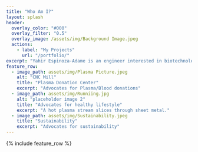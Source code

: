 ```yaml
---
title: "Who Am I?"
layout: splash
header:
  overlay_color: "#000"
  overlay_filter: "0.5"
  overlay_image: /assets/img/Background Image.jpeg
  actions:
    - label: "My Projects"
      url: "/portfolio/"
excerpt: "Yahir Espinoza-Adame is an engineer interested in biotechnology and pharmaceutical industry. Here you will find more about him, including his projects, hobbies, and advocacies"
feature_row:
  - image_path: assets/img/Plasma Picture.jpeg
    alt: "CNC Mill"
    title: "Plasma Donation Center"
    excerpt: "Advocates for Plasma/Blood donations"
  - image_path: assets/img/Runniing.jpg
    alt: "placeholder image 2"
    title: "Advocates for healthy lifestyle"
    excerpt: "A hot plasma stream slices through sheet metal."
  - image_path: assets/img/Sustainability.jpeg
    title: "Sustainability"
    excerpt: "Advocates for sustainability"
---
```


{% include feature_row %}

